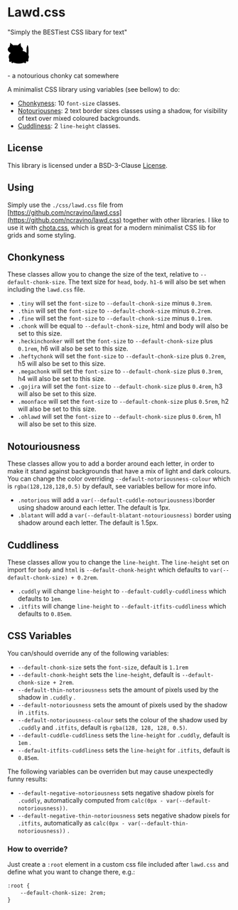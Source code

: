 # Lawd.css

"Simply the BESTiest CSS libary for text" 

<img src="img/chonk.svg" width="50" height="50" alt="The Chonk"> 

\- a notourious chonky cat somewhere  

A minimalist CSS library using variables (see bellow) to do:
- [Chonkyness](#chonkyness): 10 ```font-size``` classes.
- [Notouriousnes](#notouriousness): 2 text border sizes classes using a shadow, for visibility of text over mixed coloured backgrounds.
- [Cuddliness](#cuddliness): 2 ```line-height``` classes.

## License

This library is licensed under a BSD-3-Clause [License](./LICENSE).

## Using

Simply use the ```./css/lawd.css``` file from [https://github.com/ncravino/lawd.css](https://github.com/ncravino/lawd.css) together with other libraries. I like to use it with [chota.css](https://jenil.github.io/chota/), which is great for a modern minimalist CSS lib for grids and some styling.

## Chonkyness
These classes allow you to change the size of the text, relative to ```--default-chonk-size```.
The text size for ```head```, ```body```. ```h1-6``` will also be set when including the ```lawd.css``` file.

- ```.tiny``` will set the ```font-size``` to ```--default-chonk-size``` minus ```0.3rem```.
- ```.thin``` will set the ```font-size``` to ```--default-chonk-size``` minus ```0.2rem```.
- ```.fine``` will set the ```font-size``` to ```--default-chonk-size``` minus ```0.1rem```.
- ```.chonk``` will be equal to ```--default-chonk-size```, html and body will also be set to this size.
- ```.heckinchonker``` will set the ```font-size``` to ```--default-chonk-size``` plus ```0.1rem```,
    h6 will also be set to this size.
- ```.heftychonk``` will set the ```font-size``` to ```--default-chonk-size``` plus ```0.2rem```, h5 will
    also be set to this size.
- ```.megachonk``` will set the ```font-size``` to ```--default-chonk-size``` plus ```0.3rem```, h4 will
    also be set to this size.
- ```.gojira``` will set the ```font-size``` to ```--default-chonk-size``` plus ```0.4rem```, h3 will
    also be set to this size.
- ```.moonface``` will set the ```font-size``` to ```--default-chonk-size``` plus ```0.5rem```, h2 will
    also be set to this size.
- ```.ohlawd``` will set the ```font-size``` to ```--default-chonk-size``` plus ```0.6rem```, h1 will also be
    set to this size.

## Notouriousness
These classes allow you to add a border around each letter, in order to make it stand against backgrounds that have a mix of light and dark colours.
You can change the color overriding ```--default-notoriousness-colour``` which is ```rgba(128,128,128,0.5)``` by default, see variables bellow for more info.

- ```.notorious``` will add a ```var(--default-cuddle-notouriousness)```border using shadow around each letter. The default is 1px.
- ```.blatant``` will add a ```var(--default-blatant-notouriousness)``` border using shadow around each letter. The default is 1.5px.

## Cuddliness

These classes allow you to change the ```line-height```.
The ```line-height``` set on import for ```body``` and ```html``` is ```--default-chonk-height``` which defaults to ```var(--default-chonk-size) + 0.2rem```.

- ```.cuddly``` will change ```line-height``` to ```--default-cuddly-cuddliness```
    which defaults to ```1em```.
- ```.itfits``` will change ```line-height``` to ```--default-itfits-cuddliness```
    which defaults to ```0.85em```.

## CSS Variables

You can/should override any of the following variables:

- ```--default-chonk-size``` sets the ```font-size```, default is ```1.1rem```
- ```--default-chonk-height``` sets the ```line-height```, default is ```--default-chonk-size + 2rem```.
- ```--default-thin-notoriousness``` sets the amount of pixels used by the shadow in ```.cuddly``` .
- ```--default-notoriousness``` sets the amount of pixels used by the shadow in ```.itfits```.
- ```--default-notoriousness-colour``` sets the colour of the shadow used by ```.cuddly``` and ```.itfits```, default is ```rgba(128, 128, 128, 0.5)```.
- ```--default-cuddle-cuddliness``` sets the ```line-height``` for ```.cuddly```, default is ```1em``` .
- ```--default-itfits-cuddliness``` sets the ```line-height``` for ```.itfits```, default is ```0.85em```.

The following variables can be overriden but may cause unexpectedly funny results:
- ```--default-negative-notoriousness``` sets negative shadow pixels for ```.cuddly```, automatically computed from ```calc(0px - var(--default-notoriousness))```.
- ```--default-negative-thin-notoriousness``` sets negative shadow pixels for ```.itfits```, automatically as ```calc(0px - var(--default-thin-notoriousness))```  .

### How to override?

Just create a ```:root``` element in a custom css file included after ```lawd.css``` and define what you want to change there, e.g.:
```
:root {
    --default-chonk-size: 2rem;
}
```